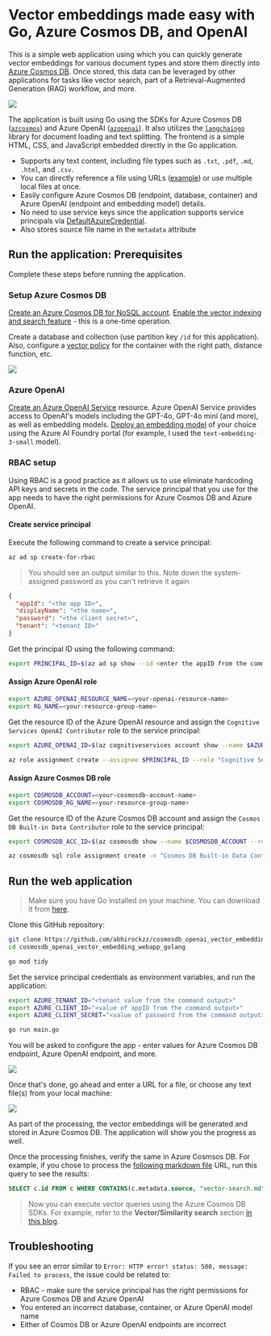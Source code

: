# Vector embeddings made easy with Go, Azure Cosmos DB, and OpenAI

This is a simple web application using which you can quickly generate vector embeddings for various document types and store them directly into [Azure Cosmos DB](https://learn.microsoft.com/en-us/azure/cosmos-db/nosql/vector-search). Once stored, this data can be leveraged by other applications for tasks like vector search, part of a Retrieval-Augmented Generation (RAG) workflow, and more.

![](images/main.png)

The application is built using Go using the SDKs for Azure Cosmos DB ([`azcosmos`](https://pkg.go.dev/github.com/Azure/azure-sdk-for-go/sdk/data/azcosmos)) and Azure OpenAI ([`azopenai`](https://pkg.go.dev/github.com/Azure/azure-sdk-for-go/sdk/ai/azopenai)). It also utilizes the [`langchaingo`](https://github.com/tmc/langchaingo) library for document loading and text splitting. The frontend is a simple HTML, CSS, and JavaScript embedded directly in the Go application.

- Supports any text content, including file types such as `.txt`, `.pdf`, `.md`, `.html`, and `.csv`.
- You can directly reference a file using URLs ([example](https://raw.githubusercontent.com/MicrosoftDocs/azure-databases-docs/refs/heads/main/articles/cosmos-db/nosql/vector-search.md)) or use multiple local files at once.
- Easily configure Azure Cosmos DB (endpoint, database, container) and Azure OpenAI (endpoint and embedding model) details.
- No need to use service keys since the application supports service principals via [DefaultAzureCredential](https://learn.microsoft.com/en-us/azure/developer/go/sdk/authentication/authentication-overview#defaultazurecredential).
- Also stores source file name in the `metadata` attribute

## Run the application: Prerequisites

Complete these steps before running the application.

### Setup Azure Cosmos DB

[Create an Azure Cosmos DB for NoSQL account](https://learn.microsoft.com/en-us/azure/cosmos-db/nosql/how-to-create-account?tabs=azure-cli). [Enable the vector indexing and search feature](https://learn.microsoft.com/en-us/azure/cosmos-db/nosql/vector-search) - this is a one-time operation.

Create a database and collection (use partition key `/id` for this application). Also, configure a [vector policy](https://learn.microsoft.com/en-us/azure/cosmos-db/nosql/vector-search#container-vector-policies) for the container with the right path, distance function, etc.

![](images/vector_policy.png)

### Azure OpenAI

[Create an Azure OpenAI Service](https://learn.microsoft.com/en-us/azure/ai-services/openai/how-to/create-resource?pivots=web-portal#create-a-resource) resource. Azure OpenAI Service provides access to OpenAI's models including the GPT-4o, GPT-4o mini (and more), as well as embedding models. [Deploy an embedding model](https://learn.microsoft.com/en-us/azure/ai-services/openai/how-to/create-resource?pivots=web-portal#deploy-a-model) of your choice using the Azure AI Foundry portal (for example, I used the `text-embedding-3-small` model).

### RBAC setup

Using RBAC is a good practice as it allows us to use eliminate hardcoding API keys and secrets in the code. The service principal that you use for the app needs to have the right permissions for Azure Cosmos DB and Azure OpenAI.

#### Create service principal

Execute the following command to create a service principal:

```bash
az ad sp create-for-rbac
```

> You should see an output similar to this. Note down the system-assigned password as you can't retrieve it again

```json
{
  "appId": "<the app ID>",
  "displayName": "<the name>",
  "password": "<the client secret>",
  "tenant": "<tenant ID>"
}
```

Get the principal ID using the following command:

```bash
export PRINCIPAL_ID=$(az ad sp show --id <enter the appID from the command output> --query "id" -o tsv)
```

#### Assign Azure OpenAI role

```bash
export AZURE_OPENAI_RESOURCE_NAME=<your-openai-resource-name>
export RG_NAME=<your-resource-group-name>
```

Get the resource ID of the Azure OpenAI resource and assign the `Cognitive Services OpenAI Contributor` role to the service principal:

```bash
export AZURE_OPENAI_ID=$(az cognitiveservices account show --name $AZURE_OPENAI_RESOURCE_NAME --resource-group $RG_NAME --query "id" -o tsv)

az role assignment create --assignee $PRINCIPAL_ID --role "Cognitive Services OpenAI Contributor" --scope $AZURE_OPENAI_ID
```

#### Assign Azure Cosmos DB role

```bash
export COSMOSDB_ACCOUNT=<your-cosmosdb-account-name>
export COSMOSDB_RG_NAME=<your-resource-group-name>
```

Get the resource ID of the Azure Cosmos DB account and assign the `Cosmos DB Built-in Data Contributor` role to the service principal:

```bash
export COSMOSDB_ACC_ID=$(az cosmosdb show --name $COSMOSDB_ACCOUNT --resource-group $COSMOSDB_RG_NAME --query "id" -o tsv)

az cosmosdb sql role assignment create -n "Cosmos DB Built-in Data Contributor" -g $COSMOSDB_RG_NAME -a $COSMOSDB_ACCOUNT -p $PRINCIPAL_ID --scope $COSMOSDB_ACC_ID
```

## Run the web application

> Make sure you have Go installed on your machine. You can download it from [here](https://go.dev/dl/).

Clone this GitHub repository:

```bash
git clone https://github.com/abhirockzz/cosmosdb_openai_vector_embedding_webapp_golang
cd cosmosdb_openai_vector_embedding_webapp_golang

go mod tidy
```

Set the service principal credentials as environment variables, and run the application:

```bash
export AZURE_TENANT_ID="<tenant value from the command output>"
export AZURE_CLIENT_ID="<value of appID from the command output>"
export AZURE_CLIENT_SECRET="<value of password from the command output>"

go run main.go
```

You will be asked to configure the app - enter values for Azure Cosmos DB endpoint, Azure OpenAI endpoint, and more.

![](images/app_config.png)

Once that's done, go ahead and enter a URL for a file, or choose any text file(s) from your local machine:

![](images/process_files.png)

As part of the processing, the vector embeddings will be generated and stored in Azure Cosmos DB. The application will show you the progress as well.

Once the processing finishes, verify the same in Azure Cosmsos DB. For example, if you chose to process the [following markdown file](https://raw.githubusercontent.com/MicrosoftDocs/azure-databases-docs/refs/heads/main/articles/cosmos-db/nosql/vector-search.md) URL, run this query to see the results:

```sql
SELECT c.id FROM c WHERE CONTAINS(c.metadata.source, "vector-search.md")
```

> Now you can execute vector queries using the Azure Cosmos DB SDKs. For example, refer to the **Vector/Similarity search** section [in this blog](https://dev.to/abhirockzz/get-started-with-vector-search-in-azure-cosmos-db-15dk).

## Troubleshooting

If you see an error similar to `Error: HTTP error! status: 500, message: Failed to process`, the issue could be related to:

- RBAC - make sure the service principal has the right permissions for Azure Cosmos DB and Azure OpenAI
- You entered an incorrect database, container, or Azure OpenAI model name
- Either of Cosmos DB or Azure OpenAI endpoints are incorrect
